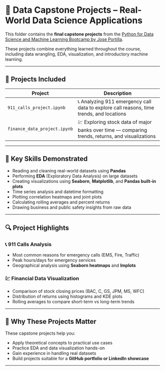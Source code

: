 # 🧠 Data Capstone Projects – Real-World Data Science Applications

This folder contains the **final capstone projects** from the [Python for Data Science and Machine Learning Bootcamp by Jose Portilla](https://www.udemy.com/course/python-for-data-science-and-machine-learning-bootcamp/).

These projects combine everything learned throughout the course, including data wrangling, EDA, visualization, and introductory machine learning.

---

## 📂 Projects Included

| Project | Description |
|--------|-------------|
| `911_calls_project.ipynb` | 📞 Analyzing 911 emergency call data to explore call reasons, time trends, and locations |
| `finance_data_project.ipynb` | 💹 Exploring stock data of major banks over time — comparing trends, returns, and visualizations |

---

## 🧠 Key Skills Demonstrated

- Reading and cleaning real-world datasets using **Pandas**
- Performing **EDA** (Exploratory Data Analysis) on large datasets
- Creating visualizations using **Seaborn**, **Matplotlib**, and **Pandas built-in plots**
- Time series analysis and datetime formatting
- Plotting correlation heatmaps and joint plots
- Calculating rolling averages and percent returns
- Drawing business and public safety insights from raw data

---

## 🔍 Project Highlights

### 📞 911 Calls Analysis
- Most common reasons for emergency calls (EMS, Fire, Traffic)
- Peak hours/days for emergency services
- Geographical analysis using **Seaborn heatmaps** and **lmplots**

### 💹 Financial Data Visualization
- Comparison of stock closing prices (BAC, C, GS, JPM, MS, WFC)
- Distribution of returns using histograms and KDE plots
- Rolling averages to compare short-term vs long-term trends

---

## 🚀 Why These Projects Matter

These capstone projects help you:

- Apply theoretical concepts to practical use cases
- Practice EDA and data visualization hands-on
- Gain experience in handling real datasets
- Build projects suitable for a **GitHub portfolio or LinkedIn showcase**

---